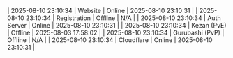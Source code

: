 | 2025-08-10 23:10:34 | Website | Online | 2025-08-10 23:10:31 |
| 2025-08-10 23:10:34 | Registration | Offline | N/A |
| 2025-08-10 23:10:34 | Auth Server | Online | 2025-08-10 23:10:31 |
| 2025-08-10 23:10:34 | Kezan (PvE) | Offline | 2025-08-03 17:58:02 |
| 2025-08-10 23:10:34 | Gurubashi (PvP) | Offline | N/A |
| 2025-08-10 23:10:34 | Cloudflare | Online | 2025-08-10 23:10:31 |
